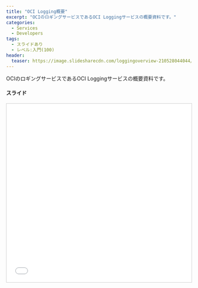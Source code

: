 ```yaml
---
title: "OCI Logging概要"
excerpt: "OCIのロギングサービスであるOCI Loggingサービスの概要資料です。"
categories:
  - Services
  - Developers
tags:
  - スライドあり
  - レベル:入門(100)
header:
  teaser: https://image.slidesharecdn.com/loggingoverview-210528044044/95/oci-logging-1-1024.jpg?cb=1622176898
---
```


OCIのロギングサービスであるOCI Loggingサービスの概要資料です。

#### スライド

<div style="max-width:768px">

<!-- Speakerdeckから Embeded リンクを取得して貼り付け (ここから) -->
<iframe src="//www.slideshare.net/slideshow/embed_code/key/fRnS5GA8UyF4tY" width="595" height="485" frameborder="0" marginwidth="0" marginheight="0" scrolling="no" style="border:1px solid #CCC; border-width:1px; margin-bottom:5px; max-width: 100%;" allowfullscreen> </iframe> <div style="margin-bottom:5px"> <strong> <a href="//www.slideshare.net/oracle4engineer/oci-logging" title="OCI Logging 概要" target="_blank"></a> </strong></div>
<!-- Speakerdeckから Embeded リンクを取得して貼り付け (ここまで) -->

</div>